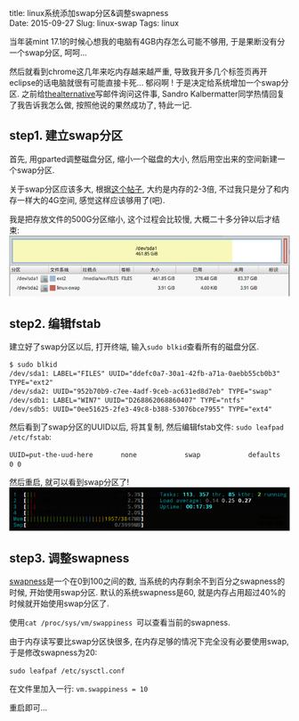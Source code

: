 title: linux系统添加swap分区&调整swapness   
Date: 2015-09-27
Slug: linux-swap
Tags: linux
   
当年装mint 17.1的时候心想我的电脑有4GB内存怎么可能不够用, 于是果断没有分一个swap分区, 呵呵...   
   
然后就看到chrome这几年来吃内存越来越严重, 导致我开多几个标签页再开eclipse的话电脑就很有可能直接卡死... 郁闷啊 ! 于是决定给系统增加一个swap分区. 之前给[thealternative](http://thealternative.ch/index.php?view=linuxdays)写邮件询问这件事, Sandro Kalbermatter同学热情回复了我告诉我怎么做, 按照他说的果然成功了, 特此一记.    
   
step1. 建立swap分区   
---------------   
首先, 用gparted调整磁盘分区, 缩小一个磁盘的大小, 然后用空出来的空间新建一个swap分区.    
   
关于swap分区应该多大, 根据[这个帖子](http://www.linux.com/news/software/applications/8208-all-about-linux-swap-space), 大约是内存的2-3倍, 不过我只是分了和内存一样大的4G空间, 感觉这样应该够用了(吧).   
   
我是把存放文件的500G分区缩小, 这个过程会比较慢, 大概二十多分钟以后才结束:    
![](../images/linux-swap/pasted_image.png)   
   
   
   
step2. 编辑fstab   
--------------   
建立好了swap分区以后, 打开终端, 输入``sudo blkid``查看所有的磁盘分区.    
   
	$ sudo blkid   
	/dev/sda1: LABEL="FILES" UUID="ddefc0a7-30a1-42fb-a71a-0aebb55cb0b3" TYPE="ext2"    
	/dev/sda2: UUID="952b70b9-c7ee-4adf-9ceb-ac631ed8d7eb" TYPE="swap"    
	/dev/sdb1: LABEL="WIN7" UUID="D268862068860407" TYPE="ntfs"    
	/dev/sdb5: UUID="0ee51625-2fe3-49c8-b388-53076bce7955" TYPE="ext4"   
    
   
然后看到了swap分区的UUID以后, 将其复制, 然后编辑fstab文件: ``sudo leafpad /etc/fstab``:   
   
``UUID=put-the-uud-here       none            swap            defaults  0 0``   
   
然后重启, 就可以看到swap分区了!    
![](../images/linux-swap/pasted_image001.png)   
   
step3. 调整swapness   
-----------------   
[swapness](http://askubuntu.com/questions/103915/how-do-i-configure-swappiness)是一个在0到100之间的数, 当系统的内存剩余不到百分之swapness的时候, 开始使用swap分区. 默认的系统swapness是60, 就是内存占用超过40%的时候就开始使用swap分区了.    
   
使用``cat /proc/sys/vm/swappiness ``可以查看当前的swapness.    
   
由于内存读写要比swap分区快很多, 在内存足够的情况下完全没有必要使用swap, 于是修改swapness为20:    
   
``sudo leafpaf /etc/sysctl.conf``   
   
在文件里加入一行: ``vm.swappiness = 10``   
   
重启即可...   
   
